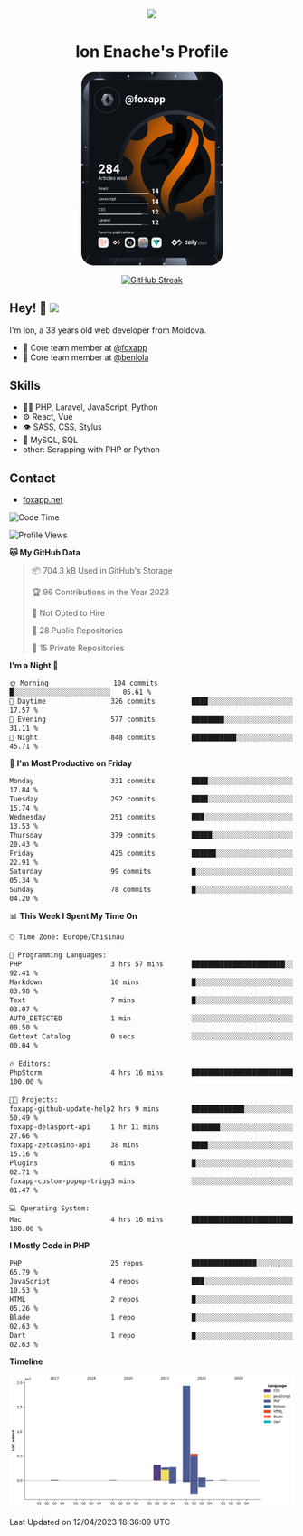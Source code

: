 <div id="header" align="center">
  <img src="https://media.giphy.com/media/M9gbBd9nbDrOTu1Mqx/giphy.gif" width="100"/>
	<h1>Ion Enache's Profile</h1>
</div>
<div align="center">
	<a href="https://app.daily.dev/foxapp"><img src="https://github.com/foxapp/foxapp/blob/master/devcard.svg" width="250" alt="Ion Enache's Dev Card"/></a>
</div>


<div align="center">
	
[![GitHub Streak](http://github-readme-streak-stats.herokuapp.com?user=foxapp&hide_border=true&date_format=M%20j%5B%2C%20Y%5D)](https://git.io/streak-stats)
	
</div>


## Hey! 👋 <img src="https://media.giphy.com/media/hvRJCLFzcasrR4ia7z/giphy.gif" width="30px"/>
I'm Ion, a 38 years old web developer from Moldova.


- 👥 Core team member at [@foxapp](https://github.com/foxapp)
- 👥 Core team member at [@benlola](https://github.com/benlola)

## Skills
- 👨‍💻 PHP, Laravel, JavaScript, Python
- ⚙️ React, Vue
- 👁️ SASS, CSS, Stylus
- 💽 MySQL, SQL
- other: Scrapping with PHP or Python

## Contact
- [foxapp.net](https://www.foxapp.net)

<!--START_SECTION:waka-->
![Code Time](http://img.shields.io/badge/Code%20Time-1%2C288%20hrs%207%20mins-blue)

![Profile Views](http://img.shields.io/badge/Profile%20Views-0-blue)

**🐱 My GitHub Data** 

> 📦 704.3 kB Used in GitHub's Storage 
 > 
> 🏆 96 Contributions in the Year 2023
 > 
> 🚫 Not Opted to Hire
 > 
> 📜 28 Public Repositories 
 > 
> 🔑 15 Private Repositories 
 > 
**I'm a Night 🦉** 

```text
🌞 Morning                104 commits         █░░░░░░░░░░░░░░░░░░░░░░░░   05.61 % 
🌆 Daytime                326 commits         ████░░░░░░░░░░░░░░░░░░░░░   17.57 % 
🌃 Evening                577 commits         ████████░░░░░░░░░░░░░░░░░   31.11 % 
🌙 Night                  848 commits         ███████████░░░░░░░░░░░░░░   45.71 % 
```
📅 **I'm Most Productive on Friday** 

```text
Monday                   331 commits         ████░░░░░░░░░░░░░░░░░░░░░   17.84 % 
Tuesday                  292 commits         ████░░░░░░░░░░░░░░░░░░░░░   15.74 % 
Wednesday                251 commits         ███░░░░░░░░░░░░░░░░░░░░░░   13.53 % 
Thursday                 379 commits         █████░░░░░░░░░░░░░░░░░░░░   20.43 % 
Friday                   425 commits         ██████░░░░░░░░░░░░░░░░░░░   22.91 % 
Saturday                 99 commits          █░░░░░░░░░░░░░░░░░░░░░░░░   05.34 % 
Sunday                   78 commits          █░░░░░░░░░░░░░░░░░░░░░░░░   04.20 % 
```


📊 **This Week I Spent My Time On** 

```text
🕑︎ Time Zone: Europe/Chisinau

💬 Programming Languages: 
PHP                      3 hrs 57 mins       ███████████████████████░░   92.41 % 
Markdown                 10 mins             █░░░░░░░░░░░░░░░░░░░░░░░░   03.98 % 
Text                     7 mins              █░░░░░░░░░░░░░░░░░░░░░░░░   03.07 % 
AUTO_DETECTED            1 min               ░░░░░░░░░░░░░░░░░░░░░░░░░   00.50 % 
Gettext Catalog          0 secs              ░░░░░░░░░░░░░░░░░░░░░░░░░   00.04 % 

🔥 Editors: 
PhpStorm                 4 hrs 16 mins       █████████████████████████   100.00 % 

🐱‍💻 Projects: 
foxapp-github-update-help2 hrs 9 mins        █████████████░░░░░░░░░░░░   50.49 % 
foxapp-delasport-api     1 hr 11 mins        ███████░░░░░░░░░░░░░░░░░░   27.66 % 
foxapp-zetcasino-api     38 mins             ████░░░░░░░░░░░░░░░░░░░░░   15.16 % 
Plugins                  6 mins              █░░░░░░░░░░░░░░░░░░░░░░░░   02.71 % 
foxapp-custom-popup-trigg3 mins              ░░░░░░░░░░░░░░░░░░░░░░░░░   01.47 % 

💻 Operating System: 
Mac                      4 hrs 16 mins       █████████████████████████   100.00 % 
```

**I Mostly Code in PHP** 

```text
PHP                      25 repos            ████████████████░░░░░░░░░   65.79 % 
JavaScript               4 repos             ███░░░░░░░░░░░░░░░░░░░░░░   10.53 % 
HTML                     2 repos             █░░░░░░░░░░░░░░░░░░░░░░░░   05.26 % 
Blade                    1 repo              █░░░░░░░░░░░░░░░░░░░░░░░░   02.63 % 
Dart                     1 repo              █░░░░░░░░░░░░░░░░░░░░░░░░   02.63 % 
```



**Timeline**

![Lines of Code chart](https://raw.githubusercontent.com/foxapp/foxapp/master/assets/bar_graph.png)


 Last Updated on 12/04/2023 18:36:09 UTC
<!--END_SECTION:waka-->
